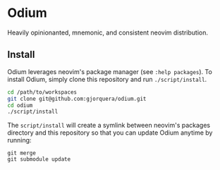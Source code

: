 # Odium

Heavily opinionanted, mnemonic, and consistent neovim distribution.

## Install

Odium leverages neovim's package manager (see `:help packages`). To install
Odium, simply clone this repository and run `./script/install`.

```bash
cd /path/to/workspaces
git clone git@github.com:gjorquera/odium.git
cd odium
./script/install
```

The `script/install` will create a symlink between neovim's packages directory
and this repository so that you can update Odium anytime by running:

```
git merge
git submodule update
```
